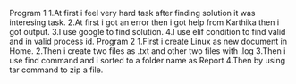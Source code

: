 Program 1
1.At first i feel very hard task after finding solution it was interesing task.
2.At first i got an error then i got help from Karthika then i got output.
3.I use google to find solution.
4.I use elif condition to find valid and in valid process id.
Program 2
1.First i create Linux as new document in Home.
2.Then i create two files as .txt and other two files with .log
3.Then i use find command and i sorted to a folder name as Report
4.Then by using tar command to zip a file.
